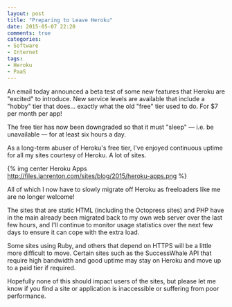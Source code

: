 ```yaml
---
layout: post
title: "Preparing to Leave Heroku"
date: 2015-05-07 22:20
comments: true
categories: 
- Software
- Internet
tags:
- Heroku
- PaaS
---
```


An email today announced a beta test of some new features that Heroku are "excited" to introduce. New service levels are available that include a "hobby" tier that does... exactly what the old "free" tier used to do. For $7 per month per app!

The free tier has now been downgraded so that it must "sleep" &mdash; i.e. be unavailable &mdash; for at least six hours a day.

As a long-term abuser of Heroku's free tier, I've enjoyed continuous uptime for all my sites courtesy of Heroku. A lot of sites.

{% img center Heroku Apps http://files.ianrenton.com/sites/blog/2015/heroku-apps.png %}

All of which I now have to slowly migrate off Heroku as freeloaders like me are no longer welcome!

The sites that are static HTML (including the Octopress sites) and PHP have in the main already been migrated back to my own web server over the last few hours, and I'll continue to monitor usage statistics over the next few days to ensure it can cope with the extra load.

Some sites using Ruby, and others that depend on HTTPS will be a little more difficult to move. Certain sites such as the SuccessWhale API that require high bandwidth and good uptime may stay on Heroku and move up to a paid tier if required.

Hopefully none of this should impact users of the sites, but please let me know if you find a site or application is inaccessible or suffering from poor performance.
